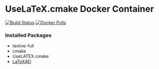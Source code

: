 # UseLaTeX.cmake Docker Container
[![Build Status](https://travis-ci.org/MaKeAppDev/docker-uselatex.svg)](https://travis-ci.org/MaKeAppDev/docker-uselatex) [![Docker Pulls](https://img.shields.io/docker/pulls/makeappdev/uselatex.svg)](https://hub.docker.com/r/makeappdev/uselatex/)

### Installed Packages
- texlive-full
- cmake
- UseLATEX.cmake
- [LaTeX4Ei](https://github.com/latex4ei/latex4ei-packages)
